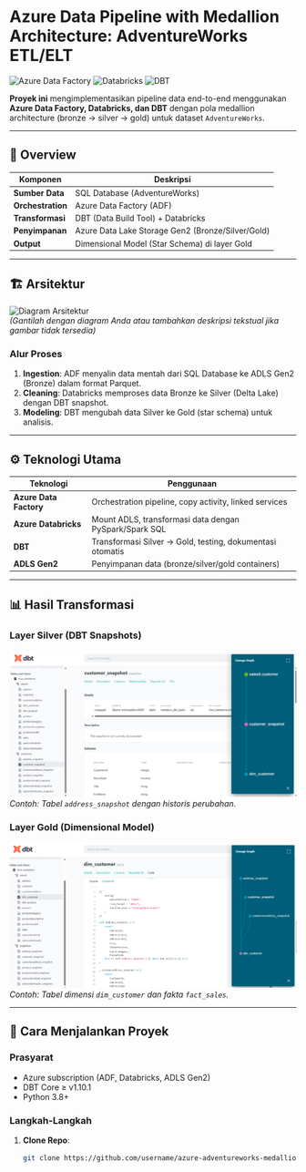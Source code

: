 # Azure Data Pipeline with Medallion Architecture: AdventureWorks ETL/ELT

![Azure Data Factory](https://img.shields.io/badge/Azure_Data_Factory-0089D6?style=for-the-badge&logo=microsoft-azure&logoColor=white)
![Databricks](https://img.shields.io/badge/Databricks-FF3621?style=for-the-badge&logo=databricks&logoColor=white)
![DBT](https://img.shields.io/badge/DBT-FF694B?style=for-the-badge&logo=dbt&logoColor=white)

**Proyek ini** mengimplementasikan pipeline data end-to-end menggunakan **Azure Data Factory, Databricks, dan DBT** dengan pola medallion architecture (bronze → silver → gold) untuk dataset `AdventureWorks`.

---

## 📌 **Overview**
| Komponen               | Deskripsi                                                                 |
|------------------------|---------------------------------------------------------------------------|
| **Sumber Data**        | SQL Database (AdventureWorks)                                             |
| **Orchestration**      | Azure Data Factory (ADF)                                                  |
| **Transformasi**       | DBT (Data Build Tool) + Databricks                                        |
| **Penyimpanan**        | Azure Data Lake Storage Gen2 (Bronze/Silver/Gold)                         |
| **Output**             | Dimensional Model (Star Schema) di layer Gold                             |

---

## 🏗️ **Arsitektur**
![Diagram Arsitektur](img/architecture.png)  
*(Gantilah dengan diagram Anda atau tambahkan deskripsi tekstual jika gambar tidak tersedia)*

### **Alur Proses**
1. **Ingestion**: ADF menyalin data mentah dari SQL Database ke ADLS Gen2 (Bronze) dalam format Parquet.
2. **Cleaning**: Databricks memproses data Bronze ke Silver (Delta Lake) dengan DBT snapshot.
3. **Modeling**: DBT mengubah data Silver ke Gold (star schema) untuk analisis.

---

## ⚙️ **Teknologi Utama**
| Teknologi               | Penggunaan                                                                 |
|-------------------------|---------------------------------------------------------------------------|
| **Azure Data Factory**  | Orchestration pipeline, copy activity, linked services                    |
| **Azure Databricks**    | Mount ADLS, transformasi data dengan PySpark/Spark SQL                    |
| **DBT**                | Transformasi Silver → Gold, testing, dokumentasi otomatis                 |
| **ADLS Gen2**          | Penyimpanan data (bronze/silver/gold containers)                          |

---

## 📊 **Hasil Transformasi**
### **Layer Silver (DBT Snapshots)**
![Snapshot Schema](img/DBT-docs_lineargraph_silver-layer.png)  
*Contoh: Tabel `address_snapshot` dengan historis perubahan.*

### **Layer Gold (Dimensional Model)**
![Star Schema](img/DBT-docs_golden-layer.png)  
*Contoh: Tabel dimensi `dim_customer` dan fakta `fact_sales`.*

---

## 🚀 **Cara Menjalankan Proyek**
### Prasyarat
- Azure subscription (ADF, Databricks, ADLS Gen2)
- DBT Core ≥ v1.10.1
- Python 3.8+

### Langkah-Langkah
1. **Clone Repo**:
   ```bash
   git clone https://github.com/username/azure-adventureworks-medallion-pipeline.git
